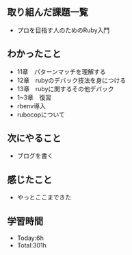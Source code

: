## 取り組んだ課題一覧
- プロを目指す人のためのRuby入門
## わかったこと
- 11章　パターンマッチを理解する
- 12章　rubyのデバック技法を身につける
- 13章　rubyに関するその他デバック
- 1~3章　復習
- rbenv導入
- rubocopについて
## 次にやること
-  ブログを書く
## 感じたこと
- やっとここまできた
  
## 学習時間
- Today:6h
- Total:301h
